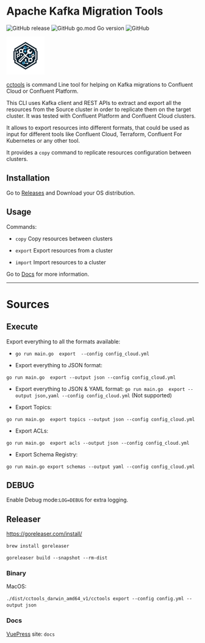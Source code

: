 
# Apache Kafka Migration Tools

![GitHub release](https://img.shields.io/github/v/release/mcolomerc/cctools)
![GitHub go.mod Go version](https://img.shields.io/github/go-mod/go-version/mcolomerc/cctools)
![GitHub](https://img.shields.io/github/license/mcolomerc/cctools)
 

<img src="./docs/src/.vuepress/public/logo.png" width="100"> 

[cctools](https://mcolomerc.github.io/cctools/) is command Line tool for helping on Kafka migrations to Confluent Cloud or Confluent Platform.

This CLI uses Kafka client and REST APIs to extract and export all the resources from the Source cluster in order to replicate them on the target cluster. It was tested with Confluent Platform and Confluent Cloud clusters.

It allows to export resources into different formats, that could be used as input for different tools like Confluent Cloud, Terraform, Confluent For Kubernetes or any other tool.

It provides a `copy` command to replicate resources configuration between clusters.

## Installation

Go to [Releases](https://github.com/mcolomerc/cctools/releases) and Download your OS distribution.

## Usage

Commands:

- `copy` Copy resources between clusters
  
- `export` Export resources from a cluster

- `import` Import resources to a cluster

Go to [Docs](https://mcolomerc.github.io/cctools/) for more information.

---

# Sources

## Execute

Export everything to all the formats available:

* `go run main.go  export  --config config_cloud.yml`

* Export everything to JSON format:

`go run main.go  export --output json --config config_cloud.yml`

* Export everything to JSON & YAML format:
`go run main.go  export --output json,yaml --config config_cloud.yml`   (Not supported)

* Export Topics:

`go run main.go  export topics --output json --config config_cloud.yml`

* Export ACLs:

`go run main.go  export acls --output json --config config_cloud.yml`

* Export Schema Registry:

`go run main.go export schemas --output yaml --config config_cloud.yml`

## DEBUG

Enable Debug mode:`LOG=DEBUG` for extra logging.

## Releaser

<https://goreleaser.com/install/>

```brew install goreleaser```

```goreleaser build --snapshot --rm-dist```

### Binary

MacOS:

```./dist/cctools_darwin_amd64_v1/cctools export --config config.yml --output json```

### Docs

[VuePress](https://v2.vuepress.vuejs.org/) site: `docs`